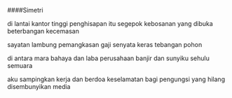 ####Simetri

di lantai kantor tinggi
penghisapan itu segepok kebosanan 
yang dibuka beterbangan kecemasan

sayatan lambung pemangkasan gaji 
senyata keras tebangan pohon 

di antara mara bahaya dan laba perusahaan
banjir dan sunyiku sehulu semuara 

aku sampingkan kerja dan berdoa
keselamatan bagi pengungsi 
yang hilang disembunyikan media